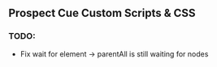 ## Prospect Cue Custom Scripts & CSS

### TODO:

-   Fix wait for element -> parentAll is still waiting for nodes

